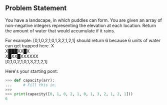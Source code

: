 ## Problem Statement
You have a landscape, in which puddles can form. You are given an array of non-negative integers representing the elevation at each location. Return the amount of water that would accumulate if it rains.

For example: [0,1,0,2,1,0,1,3,2,1,2,1] should return 6 because 6 units of water can get trapped here.
       X               
   X███XX█X              
 X█XX█XXXXXX                   
 [0,1,0,2,1,0,1,3,2,1,2,1]
 
Here's your starting pont:

```python
>>> def capacity(arr):
...     # Fill this in.
>>>
>>> print(capacity([0, 1, 0, 2, 1, 0, 1, 3, 2, 1, 2, 1]))
6
```
